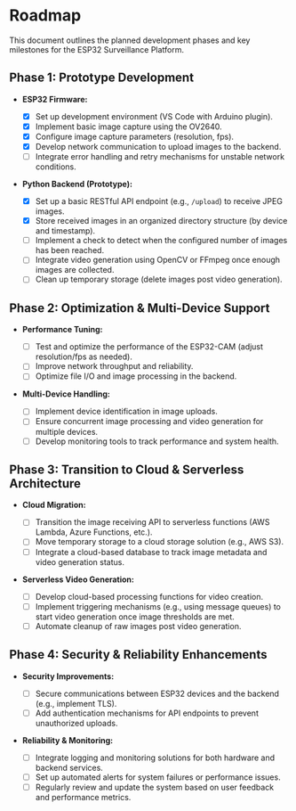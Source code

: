 # Roadmap

This document outlines the planned development phases and key milestones for the ESP32 Surveillance Platform.

## Phase 1: Prototype Development

- **ESP32 Firmware:**

  - [x] Set up development environment (VS Code with Arduino plugin).
  - [x] Implement basic image capture using the OV2640.
  - [x] Configure image capture parameters (resolution, fps).
  - [x] Develop network communication to upload images to the backend.
  - [ ] Integrate error handling and retry mechanisms for unstable network conditions.

- **Python Backend (Prototype):**
  - [x] Set up a basic RESTful API endpoint (e.g., `/upload`) to receive JPEG images.
  - [x] Store received images in an organized directory structure (by device and timestamp).
  - [ ] Implement a check to detect when the configured number of images has been reached.
  - [ ] Integrate video generation using OpenCV or FFmpeg once enough images are collected.
  - [ ] Clean up temporary storage (delete images post video generation).

## Phase 2: Optimization & Multi-Device Support

- **Performance Tuning:**

  - [ ] Test and optimize the performance of the ESP32-CAM (adjust resolution/fps as needed).
  - [ ] Improve network throughput and reliability.
  - [ ] Optimize file I/O and image processing in the backend.

- **Multi-Device Handling:**
  - [ ] Implement device identification in image uploads.
  - [ ] Ensure concurrent image processing and video generation for multiple devices.
  - [ ] Develop monitoring tools to track performance and system health.

## Phase 3: Transition to Cloud & Serverless Architecture

- **Cloud Migration:**

  - [ ] Transition the image receiving API to serverless functions (AWS Lambda, Azure Functions, etc.).
  - [ ] Move temporary storage to a cloud storage solution (e.g., AWS S3).
  - [ ] Integrate a cloud-based database to track image metadata and video generation status.

- **Serverless Video Generation:**
  - [ ] Develop cloud-based processing functions for video creation.
  - [ ] Implement triggering mechanisms (e.g., using message queues) to start video generation once image thresholds are met.
  - [ ] Automate cleanup of raw images post video generation.

## Phase 4: Security & Reliability Enhancements

- **Security Improvements:**

  - [ ] Secure communications between ESP32 devices and the backend (e.g., implement TLS).
  - [ ] Add authentication mechanisms for API endpoints to prevent unauthorized uploads.

- **Reliability & Monitoring:**
  - [ ] Integrate logging and monitoring solutions for both hardware and backend services.
  - [ ] Set up automated alerts for system failures or performance issues.
  - [ ] Regularly review and update the system based on user feedback and performance metrics.
